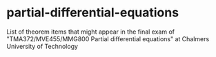 # partial-differential-equations
List of theorem items that might appear in the final exam of "TMA372/MVE455/MMG800 Partial differential equations" at Chalmers University of Technology
